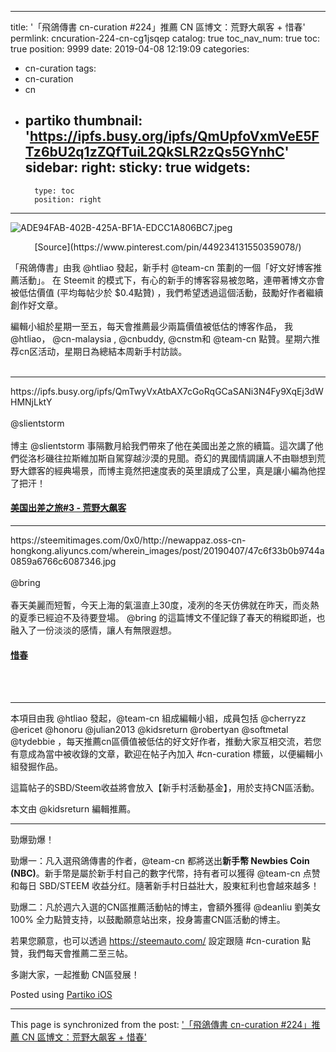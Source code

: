 
---
title: '「飛鴿傳書 cn-curation #224」推薦 CN 區博文：荒野大飙客 + 惜春'
permlink: cncuration-224-cn-cg1jsqep
catalog: true
toc_nav_num: true
toc: true
position: 9999
date: 2019-04-08 12:19:09
categories:
- cn-curation
tags:
- cn-curation
- cn
- partiko
thumbnail: 'https://ipfs.busy.org/ipfs/QmUpfoVxmVeE5FTz6bU2q1zZQfTuiL2QkSLR2zQs5GYnhC'
sidebar:
    right:
        sticky: true
widgets:
    -
        type: toc
        position: right
---


![ADE94FAB-402B-425A-BF1A-EDCC1A806BC7.jpeg](https://ipfs.busy.org/ipfs/QmUpfoVxmVeE5FTz6bU2q1zZQfTuiL2QkSLR2zQs5GYnhC)

<center>[Source](https://www.pinterest.com/pin/449234131550359078/)</center>

「飛鴿傳書」由我 @htliao 發起，新手村 @team-cn 策劃的一個「好文好博客推薦活動」。
在 Steemit 的模式下，有心的新手的博客容易被忽略，連帶著博文亦會被低估價值 (平均每帖少於 $0.4點贊) ，我們希望透過這個活動，鼓勵好作者繼續創作好文章。

編輯小組於星期一至五，每天會推薦最少兩篇價值被低估的博客作品， 我 @htliao， @cn-malaysia , @cnbuddy, @cnstm和 @team-cn 點贊。星期六推荐cn区活动，星期日為總結本周新手村訪談。
<br/><br/>

---

<div class="pull-left">https://ipfs.busy.org/ipfs/QmTwyVxAtbAX7cGoRqGCaSANi3N4Fy9XqEj3dWHMNjLktY
</div>
<br/>
@slientstorm<br/>
<br/>
博主 @slientstorm 事隔數月給我們帶來了他在美國出差之旅的續篇。這次講了他們從洛杉磯往拉斯維加斯自駕穿越沙漠的見聞。奇幻的異國情調讓人不由聯想到荒野大鏢客的經典場景，而博主竟然把速度表的英里讀成了公里，真是讓小編為他捏了把汗！

#### [美国出差之旅#3 - 荒野大飙客](https://steemit.com/@slientstorm/3--1554551418207)

---

<div class="pull-right">https://steemitimages.com/0x0/http://newappaz.oss-cn-hongkong.aliyuncs.com/wherein_images/post/20190407/47c6f33b0b9744a0859a6766c6087346.jpg</div>
<br/>
@bring<br/>
<br/>
春天美麗而短暫，今天上海的氣溫直上30度，凌冽的冬天仿佛就在昨天，而炎熱的夏季已經迫不及待要登場。 @bring 的這篇博文不僅記錄了春天的稍縱即逝，也融入了一份淡淡的感情，讓人有無限遐想。
<br/>

#### [惜春](https://steemit.com/@bring/wherein-1554595375013)

<br/><br/>

---


本項目由我 @htliao 發起，@team-cn 組成編輯小組，成員包括 @cherryzz @ericet @honoru @julian2013 @kidsreturn @robertyan @softmetal @tydebbie ，每天推薦cn區價值被低估的好文好作者，推動大家互相交流，若您有意成為當中被收錄的文章，歡迎在帖子內加入 #cn-curation 標籤，以便編輯小組發掘作品。

這篇帖子的SBD/Steem收益將會放入【新手村活動基金】，用於支持CN區活動。


本文由 @kidsreturn 編輯推薦。

---
勁爆勁爆！

勁爆一：凡入選飛鴿傳書的作者，@team-cn 都將送出**新手幣 Newbies Coin (NBC)**。新手幣是屬於新手村自己的數字代幣，持有者可以獲得 @team-cn 点赞和每日 SBD/STEEM 收益分红。隨著新手村日益壯大，股東紅利也會越來越多！

勁爆二：凡於週六入選的CN區推薦活動帖的博主，會額外獲得 @deanliu 劉美女 100% 全力點贊支持，以鼓勵願意站出來，投身籌畫CN區活動的博主。

若果您願意，也可以透過 https://steemauto.com/ 設定跟隨 #cn-curation 點贊，我們每天會推薦二至三帖。

多謝大家，一起推動 CN區發展！

Posted using [Partiko iOS](https://partiko.app/referral/htliao)

- - -

This page is synchronized from the post: ['「飛鴿傳書 cn-curation #224」推薦 CN 區博文：荒野大飙客 + 惜春'](https://steemit.com/@htliao/cncuration-224-cn-cg1jsqep)
